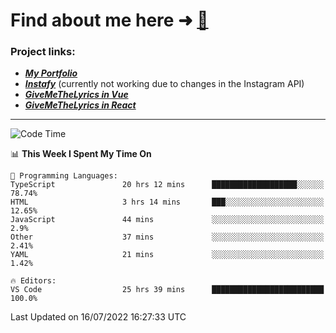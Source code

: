 # Find about me here ➜ [🧑](https://pauabella.dev)

### Project links:
- ***[My Portfolio](https://pauabella.dev)***
- ***[Instafy](https://instafy.me)*** (currently not working due to changes in the Instagram API)
- ***[GiveMeTheLyrics in Vue](https://lyrics.pauabella.dev)***
- ***[GiveMeTheLyrics in React](https://pauabella.dev/GiveMeTheLyrics)***

---
<!--START_SECTION:waka-->
![Code Time](http://img.shields.io/badge/Code%20Time-1%2C284%20hrs%2029%20mins-blue)

📊 **This Week I Spent My Time On** 

```text
💬 Programming Languages: 
TypeScript               20 hrs 12 mins      ███████████████████░░░░░░   78.74% 
HTML                     3 hrs 14 mins       ███░░░░░░░░░░░░░░░░░░░░░░   12.65% 
JavaScript               44 mins             ░░░░░░░░░░░░░░░░░░░░░░░░░   2.9% 
Other                    37 mins             ░░░░░░░░░░░░░░░░░░░░░░░░░   2.41% 
YAML                     21 mins             ░░░░░░░░░░░░░░░░░░░░░░░░░   1.42%

🔥 Editors: 
VS Code                  25 hrs 39 mins      █████████████████████████   100.0%

```


 Last Updated on 16/07/2022 16:27:33 UTC
<!--END_SECTION:waka-->

